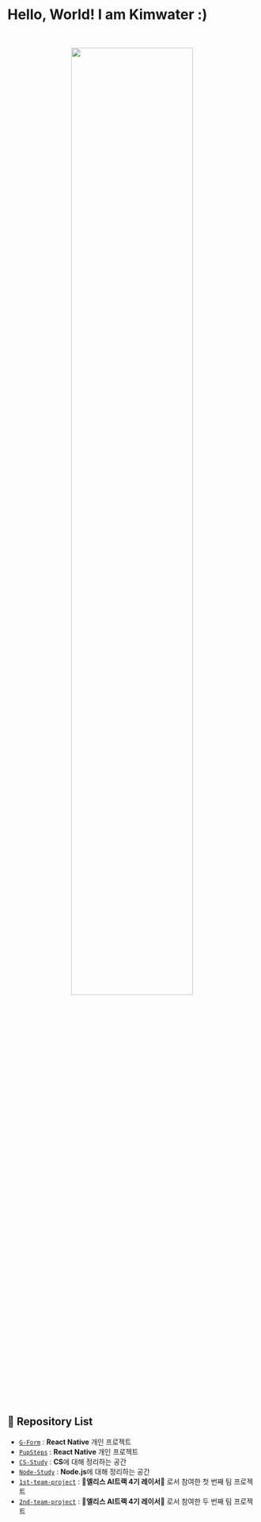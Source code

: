 # **Hello, World! I am Kimwater :)**

<br>

<p align="center">
	<img src="https://user-images.githubusercontent.com/97582839/177119073-08bcfb2f-ff3c-4fab-8d5b-428f810a296b.jpg" width="70%">
</p>

## 📌 **Repository List**

- [`G-Form`](https://github.com/iamkimwater/G-Form) : **React Native** 개인 프로젝트
- [`PupSteps`](https://github.com/iamkimwater/PupSteps) : **React Native** 개인 프로젝트
- [`CS-Study`](https://github.com/iamkimwater/CS-Study.git) : **CS**에 대해 정리하는 공간
- [`Node-Study`](https://github.com/iamkimwater/Node-Study) : **Node.js**에 대해 정리하는 공간
- [`1st-team-project`](https://github.com/iamkimwater/1st-team-project.git) : 🐰**엘리스 AI트랙 4기 레이서**🏁 로서 참여한 첫 번째 팀 프로젝트
- [`2nd-team-project`](https://github.com/iamkimwater/2nd-team-project.git) : 🐰**엘리스 AI트랙 4기 레이서**🏁 로서 참여한 두 번째 팀 프로젝트


<br>
